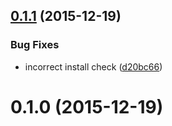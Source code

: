 <a name="0.1.1"></a>
## [0.1.1](https://github.com/devaloka/mu-plugin-installer/compare/v0.1.0...v0.1.1) (2015-12-19)


### Bug Fixes

* incorrect install check ([d20bc66](https://github.com/devaloka/mu-plugin-installer/commit/d20bc66))



<a name="0.1.0"></a>
# 0.1.0 (2015-12-19)

